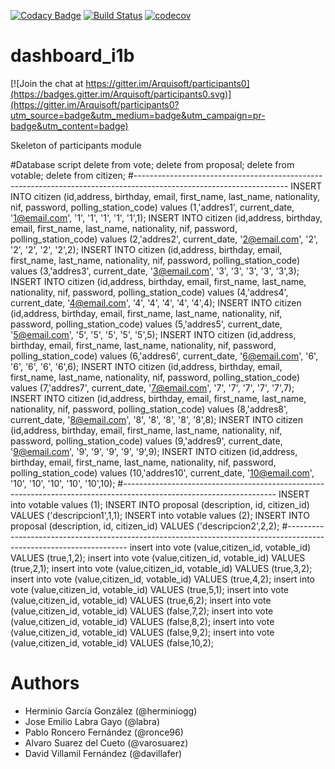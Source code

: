 [![Codacy Badge](https://api.codacy.com/project/badge/Grade/2f5e9b234d9b4cbd8669629c299990ad)](https://www.codacy.com/app/jelabra/dashboard_i1b?utm_source=github.com&utm_medium=referral&utm_content=Arquisoft/dashboard_i1b&utm_campaign=badger)
[![Build Status](https://travis-ci.org/Arquisoft/dashboard_i1b.svg?branch=master)](https://travis-ci.org/Arquisoft/dashboard_i1b)
[![codecov](https://codecov.io/gh/Arquisoft/dashboard_i1b/branch/master/graph/badge.svg)](https://codecov.io/gh/Arquisoft/dashboard_i1b)


# dashboard_i1b

[![Join the chat at https://gitter.im/Arquisoft/participants0](https://badges.gitter.im/Arquisoft/participants0.svg)](https://gitter.im/Arquisoft/participants0?utm_source=badge&utm_medium=badge&utm_campaign=pr-badge&utm_content=badge)

Skeleton of participants module

#Database script
delete from vote;
delete from proposal;
delete from votable;
delete from citizen;
#-------------------------------------------------------------------------------------------------------------------- 
INSERT  INTO citizen (id,address, birthday, email, first_name, last_name, nationality, nif, password, polling_station_code) values (1,'addres1', current_date, '1@email.com', '1', '1', '1', '1', '1',1);
INSERT  INTO citizen (id,address, birthday, email, first_name, last_name, nationality, nif, password, polling_station_code) values (2,'addres2', current_date, '2@email.com', '2', '2', '2', '2', '2',2);
INSERT  INTO citizen (id,address, birthday, email, first_name, last_name, nationality, nif, password, polling_station_code) values (3,'addres3', current_date, '3@email.com', '3', '3', '3', '3', '3',3);
INSERT  INTO citizen (id,address, birthday, email, first_name, last_name, nationality, nif, password, polling_station_code) values (4,'addres4', current_date, '4@email.com', '4', '4', '4', '4', '4',4);
INSERT  INTO citizen (id,address, birthday, email, first_name, last_name, nationality, nif, password, polling_station_code) values (5,'addres5', current_date, '5@email.com', '5', '5', '5', '5', '5',5);
INSERT  INTO citizen (id,address, birthday, email, first_name, last_name, nationality, nif, password, polling_station_code) values (6,'addres6', current_date, '6@email.com', '6', '6', '6', '6', '6',6);
INSERT  INTO citizen (id,address, birthday, email, first_name, last_name, nationality, nif, password, polling_station_code) values (7,'addres7', current_date, '7@email.com', '7', '7', '7', '7', '7',7);
INSERT  INTO citizen (id,address, birthday, email, first_name, last_name, nationality, nif, password, polling_station_code) values (8,'addres8', current_date, '8@email.com', '8', '8', '8', '8', '8',8);
INSERT  INTO citizen (id,address, birthday, email, first_name, last_name, nationality, nif, password, polling_station_code) values (9,'addres9', current_date, '9@email.com', '9', '9', '9', '9', '9',9);
INSERT  INTO citizen (id,address, birthday, email, first_name, last_name, nationality, nif, password, polling_station_code) values (10,'addres10', current_date, '10@email.com', '10', '10', '10', '10', '10',10);
#-------------------------------------------------------------------------------------------------------------------- 
INSERT into votable values (1); 
INSERT INTO proposal (description, id, citizen_id) VALUES ('descripcion1',1,1); 
INSERT into votable values (2); 
INSERT INTO proposal (description, id, citizen_id) VALUES ('descripcion2',2,2);
#-------------------------------------------------------------------------------------------------------------------- 
insert into vote (value,citizen_id, votable_id) VALUES (true,1,2);
insert into vote (value,citizen_id, votable_id) VALUES (true,2,1);
insert into vote (value,citizen_id, votable_id) VALUES (true,3,2);
insert into vote (value,citizen_id, votable_id) VALUES (true,4,2);
insert into vote (value,citizen_id, votable_id) VALUES (true,5,1);
insert into vote (value,citizen_id, votable_id) VALUES (true,6,2);
insert into vote (value,citizen_id, votable_id) VALUES (false,7,2);
insert into vote (value,citizen_id, votable_id) VALUES (false,8,2);
insert into vote (value,citizen_id, votable_id) VALUES (false,9,2);
insert into vote (value,citizen_id, votable_id) VALUES (false,10,2);

# Authors

- Herminio García González (@herminiogg)
- Jose Emilio Labra Gayo (@labra)
- Pablo Roncero Fernández (@ronce96)
- Alvaro Suarez del Cueto (@varosuarez)
- David Villamil Fernández (@davillafer)
